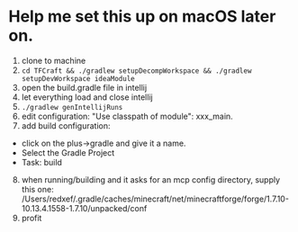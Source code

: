 # Help me set this up on macOS later on.

1. clone to machine
2. `cd TFCraft && ./gradlew setupDecompWorkspace && ./gradlew setupDevWorkspace ideaModule`
3. open the build.gradle file in intellij
4. let everything load and close intellij
5. `./gradlew genIntellijRuns`
6. edit configuration: "Use classpath of module": xxx_main.
7. add build configuration:
 - click on the plus->gradle and give it a name.
 - Select the Gradle Project
 - Task: build
8. when running/building and it asks for an mcp config directory, supply this one: /Users/redxef/.gradle/caches/minecraft/net/minecraftforge/forge/1.7.10-10.13.4.1558-1.7.10/unpacked/conf
9. profit